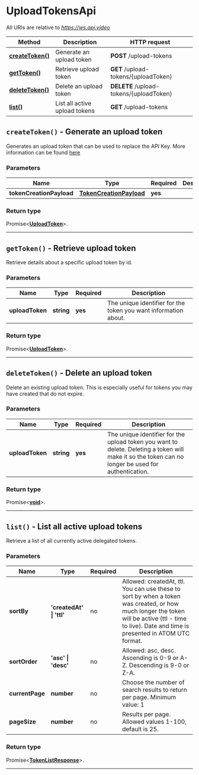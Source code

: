 # UploadTokensApi

All URIs are relative to *https://ws.api.video*

| Method | Description | HTTP request |
| ------------- | ------------- | ------------- |
| [**createToken()**](UploadTokensApi.md#createToken) | Generate an upload token | **POST** /upload-tokens |
| [**getToken()**](UploadTokensApi.md#getToken) | Retrieve upload token | **GET** /upload-tokens/{uploadToken} |
| [**deleteToken()**](UploadTokensApi.md#deleteToken) | Delete an upload token | **DELETE** /upload-tokens/{uploadToken} |
| [**list()**](UploadTokensApi.md#list) | List all active upload tokens | **GET** /upload-tokens |


<a name="createToken"></a>
## **`createToken()` - Generate an upload token**


Generates an upload token that can be used to replace the API Key. More information can be found [here](https://docs.api.video/vod/delegated-upload-tokens)

### Parameters

| Name | Type | Required | Description |
| ------------- | ------------- | ------------- | ------------- |
 | **tokenCreationPayload** | [**TokenCreationPayload**](../model/TokenCreationPayload.md)| **yes**|  |


### Return type

Promise<[**UploadToken**](../model/UploadToken.md)>.




---

<a name="getToken"></a>
## **`getToken()` - Retrieve upload token**


Retrieve details about a specific upload token by id.

### Parameters

| Name | Type | Required | Description |
| ------------- | ------------- | ------------- | ------------- |
 | **uploadToken** | **string**| **yes**| The unique identifier for the token you want information about. |


### Return type

Promise<[**UploadToken**](../model/UploadToken.md)>.




---

<a name="deleteToken"></a>
## **`deleteToken()` - Delete an upload token**


Delete an existing upload token. This is especially useful for tokens you may have created that do not expire.

### Parameters

| Name | Type | Required | Description |
| ------------- | ------------- | ------------- | ------------- |
 | **uploadToken** | **string**| **yes**| The unique identifier for the upload token you want to delete. Deleting a token will make it so the token can no longer be used for authentication. |


### Return type

Promise<[**void**](../model/.md)>.




---

<a name="list"></a>
## **`list()` - List all active upload tokens**


Retrieve a list of all currently active delegated tokens.

### Parameters

| Name | Type | Required | Description |
| ------------- | ------------- | ------------- | ------------- |
 | **sortBy** | **&#39;createdAt&#39; \| &#39;ttl&#39;**| no| Allowed: createdAt, ttl. You can use these to sort by when a token was created, or how much longer the token will be active (ttl - time to live). Date and time is presented in ATOM UTC format. |
 | **sortOrder** | **&#39;asc&#39; \| &#39;desc&#39;**| no| Allowed: asc, desc. Ascending is 0-9 or A-Z. Descending is 9-0 or Z-A. |
 | **currentPage** | **number**| no| Choose the number of search results to return per page. Minimum value: 1 |
 | **pageSize** | **number**| no| Results per page. Allowed values 1-100, default is 25. |


### Return type

Promise<[**TokenListResponse**](../model/TokenListResponse.md)>.




---

